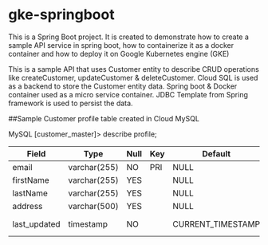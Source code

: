 # gke-springboot
This is a Spring Boot project. It is created to demonstrate how to create a sample API service in spring boot, 
how to containerize it as a docker container and how to deploy it on Google Kubernetes engine (GKE)

This is a sample API that uses Customer entity to describe CRUD operations like createCustomer, updateCustomer 
& deleteCustomer. Cloud SQL is used as a backend to store the Customer entity data. Spring boot & Docker container 
used as a micro service container. JDBC Template from Spring framework is used to persist the data.

##Sample Customer profile table created in Cloud MySQL 

MySQL [customer_master]> describe profile;<br/>

| Field        | Type         | Null | Key | Default           | Extra                       |
|--------------|--------------|------|-----|-------------------|-----------------------------|
| email        | varchar(255) | NO   | PRI | NULL              |                             |
| firstName    | varchar(255) | YES  |     | NULL              |                             |
| lastName     | varchar(255) | YES  |     | NULL              |                             |
| address      | varchar(500) | YES  |     | NULL              |                             |
| last_updated | timestamp    | NO   |     | CURRENT_TIMESTAMP | on update CURRENT_TIMESTAMP |
